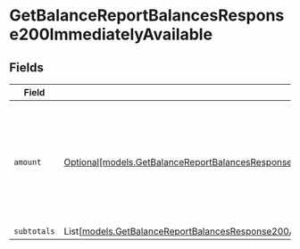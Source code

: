 # GetBalanceReportBalancesResponse200ImmediatelyAvailable


## Fields

| Field                                                                                                                                                                                                                                                        | Type                                                                                                                                                                                                                                                         | Required                                                                                                                                                                                                                                                     | Description                                                                                                                                                                                                                                                  |
| ------------------------------------------------------------------------------------------------------------------------------------------------------------------------------------------------------------------------------------------------------------ | ------------------------------------------------------------------------------------------------------------------------------------------------------------------------------------------------------------------------------------------------------------ | ------------------------------------------------------------------------------------------------------------------------------------------------------------------------------------------------------------------------------------------------------------ | ------------------------------------------------------------------------------------------------------------------------------------------------------------------------------------------------------------------------------------------------------------ |
| `amount`                                                                                                                                                                                                                                                     | [Optional[models.GetBalanceReportBalancesResponse200ApplicationHalPlusJSONResponseBodyTotalsCapitalImmediatelyAvailableAmount]](../models/getbalancereportbalancesresponse200applicationhalplusjsonresponsebodytotalscapitalimmediatelyavailableamount.md)   | :heavy_minus_sign:                                                                                                                                                                                                                                           | In v2 endpoints, monetary amounts are represented as objects with a `currency` and `value` field.                                                                                                                                                            |
| `subtotals`                                                                                                                                                                                                                                                  | List[[models.GetBalanceReportBalancesResponse200ApplicationHalPlusJSONResponseBodyTotalsCapitalImmediatelyAvailableSubtotals](../models/getbalancereportbalancesresponse200applicationhalplusjsonresponsebodytotalscapitalimmediatelyavailablesubtotals.md)] | :heavy_minus_sign:                                                                                                                                                                                                                                           | N/A                                                                                                                                                                                                                                                          |